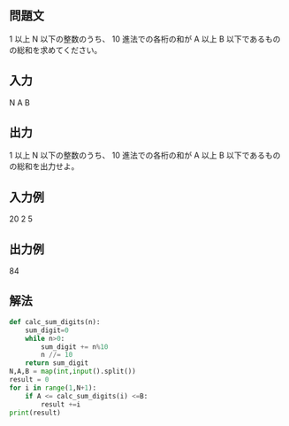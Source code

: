 ## 問題文
1 以上 
N 以下の整数のうち、
10 進法での各桁の和が 
A 以上 
B 以下であるものの総和を求めてください。
## 入力
N A B
## 出力
1 以上 
N 以下の整数のうち、
10 進法での各桁の和が 
A 以上 
B 以下であるものの総和を出力せよ。
## 入力例
20 2 5
## 出力例
84
## 解法

```python
def calc_sum_digits(n):
    sum_digit=0
    while n>0:
        sum_digit += n%10
        n //= 10
    return sum_digit
N,A,B = map(int,input().split())
result = 0
for i in range(1,N+1):
    if A <= calc_sum_digits(i) <=B:
        result +=i
print(result)